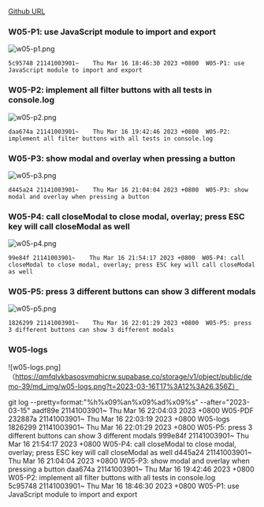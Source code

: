 [Github URL](https://github.com/211410039/1112-1N-js-demo-id/tree/main/demo/md/w02_39)

### W05-P1: use JavaScript module to import and export

![w05-p1.png](https://qmfqlvkbasosvmqhicrw.supabase.co/storage/v1/object/public/demo-39/md_img/w05-p1.png?t=2023-03-16T10%3A45%3A00.027Z)

```
5c95748 21141003901~    Thu Mar 16 18:46:30 2023 +0800  W05-P1: use JavaScript module to import and export
```

### W05-P2: implement all filter buttons with all tests in console.log

![w05-p2.png](https://qmfqlvkbasosvmqhicrw.supabase.co/storage/v1/object/public/demo-39/md_img/w05-p2.png)

```
daa674a 21141003901~    Thu Mar 16 19:42:46 2023 +0800  W05-P2: implement all filter buttons with all tests in console.log
```

### W05-P3: show modal and overlay when pressing a button 

![w05-p3.png](https://qmfqlvkbasosvmqhicrw.supabase.co/storage/v1/object/public/demo-39/md_img/w05-p3.png?t=2023-03-16T13%3A03%3A03.542Z)

```
d445a24 21141003901~    Thu Mar 16 21:04:04 2023 +0800  W05-P3: show modal and overlay when pressing a button
```

### W05-P4: call closeModal to close modal, overlay; press ESC key will call closeModal as well 

![w05-p4.png](https://qmfqlvkbasosvmqhicrw.supabase.co/storage/v1/object/public/demo-39/md_img/w05-p4.png?t=2023-03-16T13%3A53%3A42.200Z)

```
99e84f 21141003901~    Thu Mar 16 21:54:17 2023 +0800  W05-P4: call closeModal to close modal, overlay; press ESC key will call closeModal as well
```

### W05-P5: press 3 different buttons can show 3 different modals

![w05-p5.png](https://qmfqlvkbasosvmqhicrw.supabase.co/storage/v1/object/public/demo-39/md_img/w05-p5.png?t=2023-03-16T13%3A53%3A42.200Z)

```
1826299 21141003901~    Thu Mar 16 22:01:29 2023 +0800  W05-P5: press 3 different buttons can show 3 different modals
```

### W05-logs

![w05-logs.png]（https://qmfqlvkbasosvmqhicrw.supabase.co/storage/v1/object/public/demo-39/md_img/w05-logs.png?t=2023-03-16T17%3A12%3A26.356Z）


git log --pretty=format:"%h%x09%an%x09%ad%x09%s" --after="2023-03-15"
aadf89e 21141003901~    Thu Mar 16 22:04:03 2023 +0800  W05-PDF
232887a 21141003901~    Thu Mar 16 22:03:19 2023 +0800  W05-logs
1826299 21141003901~    Thu Mar 16 22:01:29 2023 +0800  W05-P5: press 3 different buttons can show 3 different modals
999e84f 21141003901~    Thu Mar 16 21:54:17 2023 +0800  W05-P4: call closeModal to close modal, overlay; press ESC key will call closeModal as well
d445a24 21141003901~    Thu Mar 16 21:04:04 2023 +0800  W05-P3: show modal and overlay when pressing a button
daa674a 21141003901~    Thu Mar 16 19:42:46 2023 +0800  W05-P2: implement all filter buttons with all tests in console.log      
5c95748 21141003901~    Thu Mar 16 18:46:30 2023 +0800  W05-P1: use JavaScript module to import and export